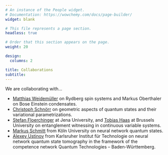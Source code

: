 ```yaml
---
# An instance of the People widget.
# Documentation: https://wowchemy.com/docs/page-builder/
widget: blank

# This file represents a page section.
headless: true

# Order that this section appears on the page.
weight: 20

design:
  columns: 2

title: Collaborations
subtitle:
---
```

We are collaborating with...

- [Matthias Weidemüller](https://www.physi.uni-heidelberg.de/Forschung/QD/index.php?show=projects&project=rydberg) on Rydberg spin systems and Markus Oberthaler on Bose Einstein condensates.
- [Christoph Schnörr](https://hci.iwr.uni-heidelberg.de/ipa/prof-christoph-schn%C3%B6rr) on geometric aspects of quantum states and their variational parametrizations.
- [Stefan Floerchinger](https://www.tpi.uni-jena.de/~floerchinger/) at Jena University, and [Tobias Haas](https://tobi-haas.de/) at Brussels University on entanglement witnessing in continuous variable systems.
- [Markus Schmitt](https://www.computational-quantum.science/) from Köln University on neural network quantum states.
- [Alexey Ustinov](https://www.phi.kit.edu/ustinov.php) from Karlsruher Institut für Technologie on neural network quantum state tomography in the framework of the competence network Quantum Technologies – Baden-Württemberg.
